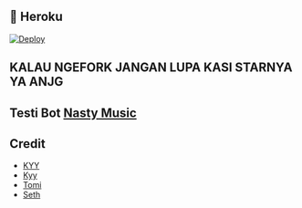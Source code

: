 
## 💜 Heroku

[![Deploy](https://www.herokucdn.com/deploy/button.svg)](https://heroku.com/deploy?template=https://github.com/Dorimuhai/SethStreamUserbot)

## KALAU NGEFORK JANGAN LUPA KASI STARNYA YA ANJG 
 
## Testi Bot [Nasty Music](https://t.me/Nastymusiicbot)

## Credit
- [KYY](https://t.me/zxcskyy)
- [Kyy](https://t.me/IDnyaKosong)
- [Tomi](https://t.me/Tomi_sn)
- [Seth](https://t.me/xyzsethhh)
